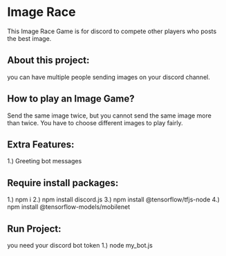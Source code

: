 # Image Race
This Image Race Game is for discord to compete other players who posts the best image. 


## About this project: 
you can have multiple people sending images on your discord channel. 

## How to play an Image Game? 
Send the same image twice, but you cannot send the same image more than twice. You have to choose different images to play fairly. 



## Extra Features: 
1.) Greeting bot messages


## Require install packages:
1.) npm i
2.) npm install discord.js
3.) npm install @tensorflow/tfjs-node
4.) npm install @tensorflow-models/mobilenet

## Run Project:
you need your discord bot token
1.) node my_bot.js


